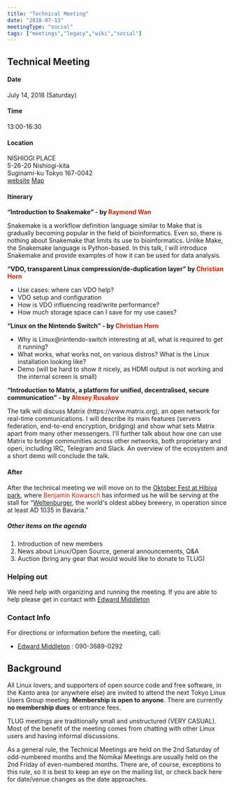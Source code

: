 ```yaml
---
title: "Technical Meeting"
date: "2018-07-13"
meetingType: "social"
tags: ["meetings","legacy","wiki","social"]
---
```


<h2 id="technical_meeting">Technical Meeting</h2>
<h4 id="date">Date</h4>
<p>July 14, 2018 (Saturday)</p>
<h4 id="time">Time</h4>
<p>13:00-16:30</p>
<h4 id="location">Location</h4>
<p>NISHIOGI PLACE<br />
5-26-20 Nishiogi-kita<br />
Suginami-ku Tokyo 167-0042<br />
<a href="https://www.nishiogiplace.com/">website</a>
<a href="https://goo.gl/maps/Y6eCDZZTWaz">Map</a></p>
<h4 id="itinerary">Itinerary</h4>
<p><strong>“Introduction to Snakemake” - by <font color="#CC2200">Raymond Wan</font></strong></p>
<p>Snakemake is a workflow definition language similar to
Make that is gradually becoming popular in the field of
bioinformatics. Even so, there is nothing about Snakemake that limits
its use to bioinformatics. Unlike Make, the Snakemake language is
Python-based. In this talk, I will introduce Snakemake and provide
examples of how it can be used for data analysis.</p>
<p><strong>“VDO, transparent Linux compression/de-duplication layer” by <font color="#CC2200">Christian Horn</font></strong></p>
<ul>
<li>Use cases: where can VDO help?</li>
<li>VDO setup and configuration</li>
<li>How is VDO influencing read/write performance?</li>
<li>How much storage space can I save for my use cases?</li>
</ul>
<p><strong>“Linux on the Nintendo Switch” - by <font color="#CC2200">Christian Horn</font></strong></p>
<ul>
<li>Why is Linux@nintendo-switch interesting at all, what is required to get it running?</li>
<li>What works, what works not, on various distros? What is the Linux installation looking like?</li>
<li>Demo (will be hard to show it nicely, as HDMI output is not working and the internal screen is small)</li>
</ul>
<p><strong>“Introduction to Matrix, a platform for unified, decentralised, secure communication” - by <font color="#CC2200">Alexey Rusakov</font></strong></p>
<p>The talk will discuss Matrix (https://www.matrix.org), an open network
for real-time communications. I will describe its main features (servers
federation, end-to-end encryption, bridging) and show what sets Matrix
apart from many other messengers. I'll further talk about how one can
use Matrix to bridge communities across other networks, both proprietary
and open, including IRC, Telegram and Slack. An overview of the
ecosystem and a short demo will conclude the talk.</p>
<h4 id="after">After</h4>
<p>After the technical meeting we will move on to the <a href="https://www.oktober-fest.jp/hibiya/">Oktober Fest at Hibiya park</a>, where <font color="#CC2200">Benjamin Kowarsch</font> has informed us he will be
serving at the stall for “<a href="https://www.weltenburger.de/sortiment/">Weltenburger</a>, the world's oldest abbey
brewery, in operation since at least AD 1035 in Bavaria.”</p>
<h5 id="other_items_on_the_agenda">Other items on the agenda</h5>
<ol>
<li>Introduction of new members</li>
<li>News about Linux/Open Source, general announcements, Q&amp;A</li>
<li>Auction (bring any gear that would would like to donate to TLUG)</li>
</ol>
<h3 id="helping_out">Helping out</h3>
<p>We need help with organizing and running the meeting. If you are able to help please get in contact with <a href="./Edward_Middleton">Edward Middleton</a></p>
<h3 id="contact_info">Contact Info</h3>
<p>For directions or information before the meeting, call:</p>
<ul>
<li><a href="./Edward_Middleton">Edward Middleton</a> : 090-3689-0292</li>
</ul>

<h2 id="introduction">Background</h2>
<p>All Linux lovers, and supporters of open source code and free software, in the Kanto area (or anywhere else) are invited to attend the next Tokyo Linux Users Group meeting. <b>Membership is open to anyone</b>. There are currently <b>no membership dues</b> or entrance fees.</p>
<p>TLUG meetings are traditionally small and unstructured (VERY CASUAL). Most of the benefit of the meeting comes from chatting with other Linux users and having informal discussions.</p>
<p>As a general rule, the Technical Meetings are held on the 2nd Saturday of odd-numbered months and the Nomikai Meetings are usually held on the 2nd Friday of even-numbered months. There are, of course, exceptions to this rule, so it is best to keep an eye on the mailing list, or check back here for date/venue changes as the date approaches.</p>
